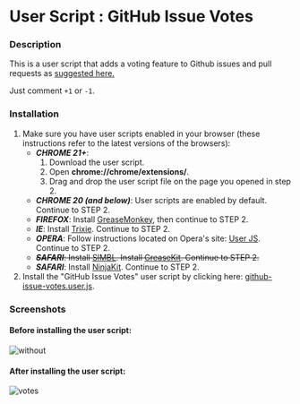 User Script : GitHub Issue Votes
================================

### Description ###

This is a user script that adds a voting feature to Github issues
and pull requests as [suggested here.](https://github.com/isaacs/github/issues/9)

Just comment `+1` or `-1`.

### Installation ###

1. Make sure you have user scripts enabled in your browser (these instructions refer to the latest versions of the browsers):  
    * ***CHROME 21+***:
      1. Download the user script.
      2. Open **chrome://chrome/extensions/**.
      3. Drag and drop the user script file on the page you opened in step 2.
    * ***CHROME 20 (and below)***: User scripts are enabled by default. Continue to STEP 2.
    * ***FIREFOX***: Install [GreaseMonkey](https://addons.mozilla.org/en-US/firefox/addon/greasemonkey/), then continue to STEP 2.
    * ***IE***: Install [Trixie](http://www.bhelpuri.net/Trixie/). Continue to STEP 2.
    * ***OPERA***: Follow instructions located on Opera's site: [User JS](http://www.opera.com/docs/userjs/). Continue to STEP 2.
    * &#x20;<del>***SAFARI***: Install [SIMBL](http://www.culater.net/software/SIMBL/SIMBL.php). Install [GreaseKit](http://8-p.info/greasekit/). Continue to STEP 2.</del>
    * ***SAFARI***: Install [NinjaKit](http://d.hatena.ne.jp/os0x/20100612/1276330696). Continue to STEP 2.
2. Install the "GitHub Issue Votes" user script by clicking here: [github-issue-votes.user.js](https://github.com/MichaelSp/github-issue-votes.user.js/raw/master/GitHub_Issue_Votes.user.js).  

### Screenshots ###

#### Before installing the user script: ####

![without](https://cloud.githubusercontent.com/assets/448282/9038450/a08a630c-39f4-11e5-8aa8-56d2bfc2cb22.png)

#### After installing the user script: ####
![votes](https://cloud.githubusercontent.com/assets/448282/9038455/a3650a50-39f4-11e5-9890-993de988cf9c.png)
  
